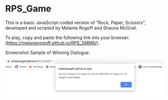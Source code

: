 # RPS_Game

This is a basic JavaScript-coded version of "Rock, Paper, Scissors", developed and scripted by Melanie Rogoff and Shauna McGrail.

To play, copy and paste the following link into your browser: (https://melanierogoff.github.io/RPS_SMMR/).

Screenshot Sample of Winning Dialogue:

![Winning Dialogue](Winner.png)
